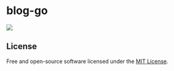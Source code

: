 # blog-go

[![](https://socialify.git.ci/zhiwei-Feng/blog-go/image?description=1&descriptionEditable=%E4%BD%BF%E7%94%A8Go%2Biris%2Bgorm%E9%87%8D%E5%86%99lenve%2FVBlog%E7%9A%84%E5%90%8E%E7%AB%AF%EF%BC%8C%E5%B9%B6%E4%BF%AE%E6%AD%A3%E4%BA%86%E9%83%A8%E5%88%86%E5%89%8D%E7%AB%AF&font=Source%20Code%20Pro&forks=1&issues=1&language=1&owner=1&pattern=Circuit%20Board&pulls=1&stargazers=1&theme=Light)](https://socialify.git.ci/zhiwei-Feng/blog-go?description=1&descriptionEditable=%E4%BD%BF%E7%94%A8Go%2Biris%2Bgorm%E9%87%8D%E5%86%99lenve%2FVBlog%E7%9A%84%E5%90%8E%E7%AB%AF%EF%BC%8C%E5%B9%B6%E4%BF%AE%E6%AD%A3%E4%BA%86%E9%83%A8%E5%88%86%E5%89%8D%E7%AB%AF&font=Source%20Code%20Pro&forks=1&issues=1&language=1&owner=1&pattern=Circuit%20Board&pulls=1&stargazers=1&theme=Light)

## License

Free and open-source software licensed under the [MIT License](LICENSE).
